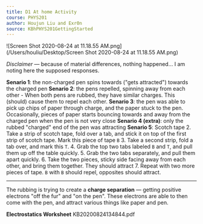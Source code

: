 ```yaml
---
title: D1 At home Activity
course: PHYS201
author: Houjun Liu and Exr0n
source: KBhPHYS201GettingStarted
---
```



![Screen Shot 2020-08-24 at 11.18.55 AM.png](/Users/houliu/Desktop/Screen Shot 2020-08-24 at 11.18.55 AM.png)

*Disclaimer* — because of material differences, nothing happened… I am noting here the supposed responses.

**Senario 1**: the non-charged pen spins towards ("gets attracted") towards the charged pen
**Senario 2**: the pens repelled, spinning away from each other
    - When both pens are rubbed, they have similar charges. This (should) cause them to repel each other.
**Senario 3**: the pen was able to pick up chips of paper through charge, and the paper stuck to the pen. Occasionally, pieces of paper starts bouncing towards and away from the charged pen when the pen is not very close
**Senario 4 (extra)**: only the rubbed "charged" end of the pen was attracting
**Senario 5**: Scotch tape
    2. Take a strip of scotch tape, fold over a tab, and stick it on top of the first strip of scotch tape. Mark this piece of tape `B`
    3. Take a second strip, fold a tab over, and mark this `T`.
    4. Grab the top two tabs labeled `B` and `T`, and pull them up off the table quickly. 
    5. Grab the two tabs separately, and pull them apart quickly.
    6. Take the two pieces, sticky side facing away from each other, and bring them together. They should attract
    7. Repeat with two more pieces of tape. `B` with `B` should repel, opposites should attract.

***

The rubbing is trying to create a **charge separation** — getting positive electrons "off the fur" and "on the pen". These electrons are able to then come with the pen, and attract various things like paper and pen. 

**Electrostatics Worksheet** KB20200824134844.pdf